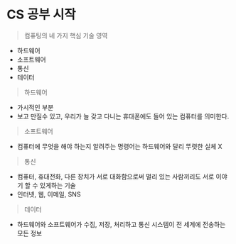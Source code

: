 # CS 공부 시작

> 컴퓨팅의 네 가지 핵심 기술 영역

- 하드웨어
- 소프트웨어
- 통신
- 테이터



> 하드웨어

- 가시적인 부분
- 보고 만질수 있고, 우리가 늘 갖고 다니는 휴대폰에도 들어 있는 컴퓨터를 의미한다.



> 소프트웨어

- 컴퓨터에 무엇을 해야 하는지 알려주는 명령어는 하드웨어와 달리 뚜렷한 실체 X



> 통신

- 컴퓨터, 휴대전화, 다른 장치가 서로 대화함으로써 멀리 있는 사람끼리도 서로 이야기 할 수 있게하는 기술
- 인터넷, 웹, 이메일, SNS



> 데이터

- 하드웨어와 소프트웨어가 수집, 저장, 처리하고 통신 시스템이 전 세계에 전송하는 모든 정보

